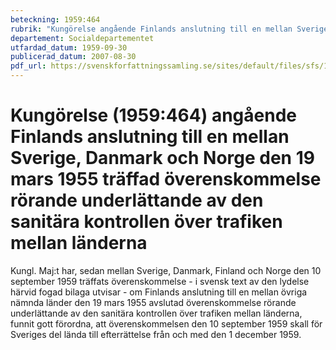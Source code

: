 ```yaml
---
beteckning: 1959:464
rubrik: "Kungörelse angående Finlands anslutning till en mellan Sverige, Danmark och Norge den 19 mars 1955 träffad överenskommelse rörande underlättande av den sanitära kontrollen över trafiken mellan länderna"
departement: Socialdepartementet
utfardad_datum: 1959-09-30
publicerad_datum: 2007-08-30
pdf_url: https://svenskforfattningssamling.se/sites/default/files/sfs/1959-09/SFS1959-464.pdf
---
```


# Kungörelse (1959:464) angående Finlands anslutning till en mellan Sverige, Danmark och Norge den 19 mars 1955 träffad överenskommelse rörande underlättande av den sanitära kontrollen över trafiken mellan länderna

Kungl. Maj:t har, sedan mellan Sverige, Danmark, Finland och Norge den 10 september 1959 träffats överenskommelse - i svensk text av den lydelse härvid fogad bilaga utvisar - om Finlands anslutning till en mellan övriga nämnda länder den 19 mars 1955 avslutad överenskommelse rörande underlättande av den sanitära  kontrollen över trafiken mellan länderna, funnit gott förordna, att överenskommelsen den 10 september 1959 skall för Sveriges del lända till efterrättelse från och med den 1 december 1959.